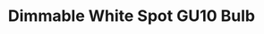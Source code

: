 ---
model: RS 122
vendor: Innr
title: Dimmable White Spot GU10 Bulb
category: light
supports: on/off, brightness
image: /assets/images/devices/Innr_RS_122.jpg
zigbeemodel: ['RS 122']
compatible: [z2m]
mlink: 
link: https://www.amazon.de/gesteuerte-dimmbare-kompatibel-RS-122/dp/B018SBYBWK
link2: 
link3: 
---